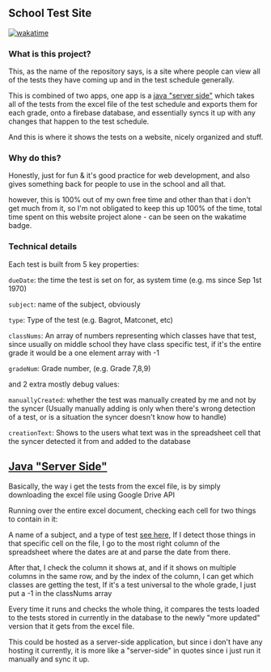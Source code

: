 ## School Test Site
[![wakatime](https://wakatime.com/badge/user/e02dbcc1-d0c7-4388-997f-0f0b3d73eaac/project/fb82c312-1181-419a-bf6a-6cdf40cc4664.svg)](https://wakatime.com/badge/user/e02dbcc1-d0c7-4388-997f-0f0b3d73eaac/project/fb82c312-1181-419a-bf6a-6cdf40cc4664)

### What is this project?
This, as the name of the repository says, is a site where people can view all of the tests they have coming up and in the test schedule generally.

This is combined of two apps, one app is a [java "server side"](https://github.com/danielml2/TestSyncer) which takes all of the tests from the excel file of the test schedule and exports them for each grade, onto a firebase database, and essentially syncs it up with any changes that happen to the test schedule.

And this is where it shows the tests on a website, nicely organized and stuff.

### Why do this?
Honestly, just for fun & it's good practice for web development, and also gives something back for people to use in the school and all that.

however, this is 100% out of my own free time and other than that i don't get much from it, so I'm not obligated to keep this up 100% of the time, total time spent on this website project alone - can be seen on the wakatime badge.

### Technical details

Each test is built from 5 key properties:

`dueDate`: the time the test is set on for, as system time (e.g. ms since Sep 1st 1970)

`subject`: name of the subject, obviously

`type`: Type of the test (e.g. Bagrot, Matconet, etc)

`classNums`: An array of numbers representing which classes have that test, since usually on middle school they have class specific test, if it's the entire grade it would be a one element array with -1

`gradeNum`: Grade number, (e.g. Grade 7,8,9)

and 2 extra mostly debug values:

`manuallyCreated`: whether the test was manually created by me and not by the syncer (Usually manually adding is only when there's wrong detection of a test, or is a situation the syncer doesn't know how to handle)

`creationText`: Shows to the users what text was in the spreadsheet cell that the syncer detected it from and added to the database

## [Java "Server Side"](https://github.com/danielml2/TestSyncer)

Basically, the way i get the tests from the excel file, is by simply downloading the excel file using Google Drive API

Running over the entire excel document, checking each cell for two things to contain in it:

A name of a subject, and a type of test [see here](constants/constants.ts),
If I detect those things in that specific cell on the file, I go to the most right column of the spreadsheet where the dates are at and parse the date from there.

After that, I check the column it shows at, and if it shows on multiple columns in the same row, and by the index of the column, I can get which classes are getting the test, If it's a test universal to the whole grade, I just put a -1 in the classNums array

Every time it runs and checks the whole thing, it compares the tests loaded to the tests stored in currently in the database to the newly "more updated" version that it gets from the excel file.

This could be hosted as a server-side application, but since i don't have any hosting it currently, it is more like a "server-side" in quotes since i just run it manually and sync it up.
